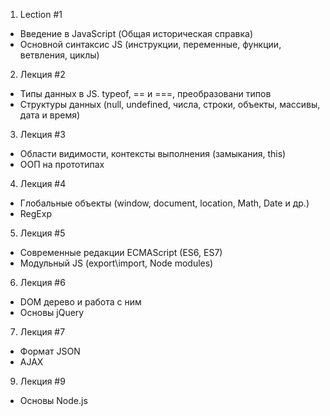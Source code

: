 1.	Lection #1
 - Введение в JavaScript (Общая историческая справка)
 - 	Основной синтаксис JS (инструкции, переменные, функции, ветвления, циклы)
2.	Лекция #2
 - 	Типы данных в JS. typeof, == и ===, преобразовани типов
 - 	Структуры данных (null, undefined, числа, строки, объекты, массивы, дата и время)
3.	Лекция #3
 - 	Области видимости, контексты выполнения (замыкания, this)
 - 	ООП на прототипах
4.	Лекция #4
 - 	Глобальные объекты (window, document, location, Math, Date и др.)
 - 	RegExp
5.	Лекция #5
 - 	Современные редакции ECMAScript (ES6, ES7)
 - 	Модульный JS (export\import, Node modules)
6.	Лекция #6
 - 	DOM дерево и работа с ним
 - 	Основы jQuery
7.	Лекция #7
 - 	Формат JSON
 - 	AJAX
9.	Лекция #9
 - 	Основы Node.js
